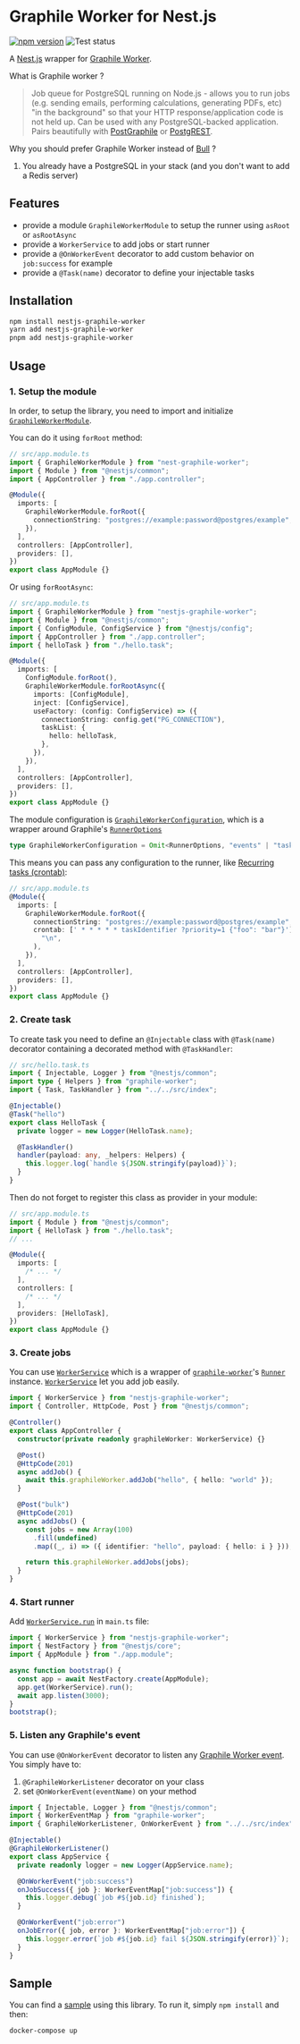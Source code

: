 # Graphile Worker for Nest.js

[![npm version](https://badge.fury.io/js/nestjs-graphile-worker.svg)](https://badge.fury.io/js/nestjs-graphile-worker)
![Test status](https://github.com/madeindjs/nestjs-graphile-worker/actions/workflows/main.yml/badge.svg)

A [Nest.js](https://github.com/nestjs/nest) wrapper for [Graphile Worker](https://github.com/graphile/worker).

What is Graphile worker ?

> Job queue for PostgreSQL running on Node.js - allows you to run jobs (e.g. sending emails, performing calculations, generating PDFs, etc) "in the background" so that your HTTP response/application code is not held up. Can be used with any PostgreSQL-backed application. Pairs beautifully with [PostGraphile](https://www.graphile.org/postgraphile/) or [PostgREST](http://postgrest.org/).

Why you should prefer Graphile Worker instead of [Bull](https://github.com/nestjs/bull) ?

1. You already have a PostgreSQL in your stack (and you don't want to add a Redis server)

## Features

- provide a module `GraphileWorkerModule` to setup the runner using `asRoot` or `asRootAsync`
- provide a `WorkerService` to add jobs or start runner
- provide a `@OnWorkerEvent` decorator to add custom behavior on `job:success` for example
- provide a `@Task(name)` decorator to define your injectable tasks

## Installation

```sh
npm install nestjs-graphile-worker
yarn add nestjs-graphile-worker
pnpm add nestjs-graphile-worker
```

## Usage

### 1. Setup the module

In order, to setup the library, you need to import and initialize [`GraphileWorkerModule`](./src/graphile-worker.module.ts).

You can do it using `forRoot` method:

```ts
// src/app.module.ts
import { GraphileWorkerModule } from "nest-graphile-worker";
import { Module } from "@nestjs/common";
import { AppController } from "./app.controller";

@Module({
  imports: [
    GraphileWorkerModule.forRoot({
      connectionString: "postgres://example:password@postgres/example",
    }),
  ],
  controllers: [AppController],
  providers: [],
})
export class AppModule {}
```

Or using `forRootAsync`:

```ts
// src/app.module.ts
import { GraphileWorkerModule } from "nestjs-graphile-worker";
import { Module } from "@nestjs/common";
import { ConfigModule, ConfigService } from "@nestjs/config";
import { AppController } from "./app.controller";
import { helloTask } from "./hello.task";

@Module({
  imports: [
    ConfigModule.forRoot(),
    GraphileWorkerModule.forRootAsync({
      imports: [ConfigModule],
      inject: [ConfigService],
      useFactory: (config: ConfigService) => ({
        connectionString: config.get("PG_CONNECTION"),
        taskList: {
          hello: helloTask,
        },
      }),
    }),
  ],
  controllers: [AppController],
  providers: [],
})
export class AppModule {}
```

The module configuration is [`GraphileWorkerConfiguration`](./src/interfaces/module-config.interfaces.ts), which is a wrapper around Graphile's [`RunnerOptions`](https://github.com/graphile/worker/blob/7feecdde5692569f006d3379f4caee01c4482707/src/interfaces.ts#L716)

```ts
type GraphileWorkerConfiguration = Omit<RunnerOptions, "events" | "taskList">;
```

This means you can pass any configuration to the runner, like [Recurring tasks (crontab)](https://worker.graphile.org/docs/cron):

```ts
// src/app.module.ts
@Module({
  imports: [
    GraphileWorkerModule.forRoot({
      connectionString: "postgres://example:password@postgres/example",
      crontab: [' * * * * * taskIdentifier ?priority=1 {"foo": "bar"}'].join(
        "\n",
      ),
    }),
  ],
  controllers: [AppController],
  providers: [],
})
export class AppModule {}
```

### 2. Create task

To create task you need to define an `@Injectable` class with `@Task(name)` decorator containing a decorated method with `@TaskHandler`:

```ts
// src/hello.task.ts
import { Injectable, Logger } from "@nestjs/common";
import type { Helpers } from "graphile-worker";
import { Task, TaskHandler } from "../../src/index";

@Injectable()
@Task("hello")
export class HelloTask {
  private logger = new Logger(HelloTask.name);

  @TaskHandler()
  handler(payload: any, _helpers: Helpers) {
    this.logger.log(`handle ${JSON.stringify(payload)}`);
  }
}
```

Then do not forget to register this class as provider in your module:

```ts
// src/app.module.ts
import { Module } from "@nestjs/common";
import { HelloTask } from "./hello.task";
// ...

@Module({
  imports: [
    /* ... */
  ],
  controllers: [
    /* ... */
  ],
  providers: [HelloTask],
})
export class AppModule {}
```

### 3. Create jobs

You can use [`WorkerService`](./src/services/worker.service.ts) which is a wrapper of [`graphile-worker`](graphile-worker)'s [`Runner`](https://worker.graphile.org/docs/library/run#runner) instance. [`WorkerService`](./src/services/worker.service.ts) let you add job easily.

```ts
import { WorkerService } from "nestjs-graphile-worker";
import { Controller, HttpCode, Post } from "@nestjs/common";

@Controller()
export class AppController {
  constructor(private readonly graphileWorker: WorkerService) {}

  @Post()
  @HttpCode(201)
  async addJob() {
    await this.graphileWorker.addJob("hello", { hello: "world" });
  }

  @Post("bulk")
  @HttpCode(201)
  async addJobs() {
    const jobs = new Array(100)
      .fill(undefined)
      .map((_, i) => ({ identifier: "hello", payload: { hello: i } }));

    return this.graphileWorker.addJobs(jobs);
  }
}
```

### 4. Start runner

Add [`WorkerService.run`](https://github.com/madeindjs/nestjs-graphile-worker/blob/7ed5a99dcd28a11259031e0e738b0cf5a4050904/src/services/worker.service.ts#L31-L42) in `main.ts` file:

```ts
import { WorkerService } from "nestjs-graphile-worker";
import { NestFactory } from "@nestjs/core";
import { AppModule } from "./app.module";

async function bootstrap() {
  const app = await NestFactory.create(AppModule);
  app.get(WorkerService).run();
  await app.listen(3000);
}
bootstrap();
```

### 5. Listen any Graphile's event

You can use `@OnWorkerEvent` decorator to listen any [Graphile Worker event](https://worker.graphile.org/docs/worker-events). You simply have to:

1. `@GraphileWorkerListener` decorator on your class
2. set `@OnWorkerEvent(eventName)` on your method

```ts
import { Injectable, Logger } from "@nestjs/common";
import { WorkerEventMap } from "graphile-worker";
import { GraphileWorkerListener, OnWorkerEvent } from "../../src/index";

@Injectable()
@GraphileWorkerListener()
export class AppService {
  private readonly logger = new Logger(AppService.name);

  @OnWorkerEvent("job:success")
  onJobSuccess({ job }: WorkerEventMap["job:success"]) {
    this.logger.debug(`job #${job.id} finished`);
  }

  @OnWorkerEvent("job:error")
  onJobError({ job, error }: WorkerEventMap["job:error"]) {
    this.logger.error(`job #${job.id} fail ${JSON.stringify(error)}`);
  }
}
```

## Sample

You can find a [sample](./sample/) using this library. To run it, simply `npm install` and then:

```sh
docker-compose up
```
